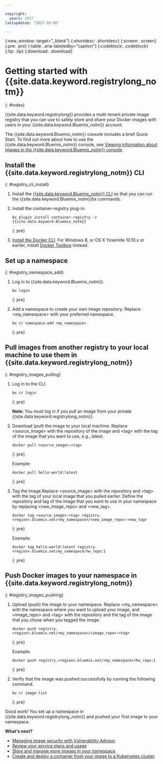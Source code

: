 ```yaml
---

copyright:
  years: 2017
lastupdated: "2017-10-06"

---
```


{:new_window: target="_blank"}
{:shortdesc: .shortdesc}
{:screen: .screen}
{:pre: .pre}
{:table: .aria-labeledby="caption"}
{:codeblock: .codeblock}
{:tip: .tip} 
{:download: .download}


# Getting started with {{site.data.keyword.registrylong_notm}}
{: #index}

{{site.data.keyword.registrylong}} provides a multi-tenant private image registry that you can use to safely store and share your Docker images with users in your {{site.data.keyword.Bluemix_notm}} account.

The {{site.data.keyword.Bluemix_notm}} console includes a brief Quick Start. To find out more about how to use the {{site.data.keyword.Bluemix_notm}} console, see [Viewing information about images in the {{site.data.keyword.Bluemix_notm}} console](registry_ui.html).


## Install the {{site.data.keyword.registrylong_notm}} CLI
{: #registry_cli_install}

1.  Install the [{{site.data.keyword.Bluemix_notm}} CLI](http://clis.ng.bluemix.net/ui/home.html) so that you can run the {{site.data.keyword.Bluemix_notm}}bx commands.
2.  Install the container-registry plug-in:

    ```
    bx plugin install container-registry -r {{site.data.keyword.Bluemix_notm}}
    ```
    {: pre}

3.  [Install the Docker CLI](https://www.docker.com/community-edition#/download). For Windows 8, or OS X Yosemite 10.10.x or earlier, install [Docker Toolbox](https://www.docker.com/products/docker-toolbox) instead.

## Set up a namespace
{: #registry_namespace_add}

1.  Log in to {{site.data.keyword.Bluemix_notm}}.

    ```
    bx login
    ```
    {: pre}

2.  Add a namespace to create your own image repository. Replace &lt;my_namespace&gt; with your preferred namespace.

    ```
    bx cr namespace-add <my_namespace>
    ```
    {: pre}


## Pull images from another registry to your local machine to use them in {{site.data.keyword.registrylong_notm}}
{: #registry_images_pulling}

1.  Log in to the CLI:

    ```
    bx cr login
    ```
    {: pre}

    **Note:** You must log in if you pull an image from your private {{site.data.keyword.registrylong_notm}}.

2.  Download (*pull*) the image to your local machine. Replace &lt;source_image&gt; with the repository of the image and &lt;tag&gt; with the tag of the image that you want to use, e.g., latest.

    ```
    docker pull <source_image>:<tag>
    ```
    {: pre}

    Example:

    ```
    docker pull hello-world:latest
    ```
    {: pre}

3.  Tag the image.Replace &lt;source_image&gt; with the repository and &lt;tag&gt; with the tag of your local image that you pulled earlier. Define the repository and tag of the image that you want to use in your namespace by replacing &lt;new_image_repo&gt; and &lt;new_tag&gt;.

    ```
    docker tag <source_image>:<tag> registry.<region>.bluemix.net/<my_namespace>/<new_image_repo>:<new_tag>
    ```
    {: pre}

    Example:

    ```
    docker tag hello-world:latest registry.<region>.bluemix.net/my_namespace/hw_repo:1
    ```
    {: pre}


## Push Docker images to your namespace in {{site.data.keyword.registrylong_notm}}
{: #registry_images_pushing}

1.  Upload (push) the image to your namespace. Replace &lt;my_namespace&gt; with the namespace where you want to upload your image, and &lt;image_repo&gt; and &lt;tag&gt; with the repository and the tag of the image that you chose when you tagged the image.

    ```
    docker push registry.<region>.bluemix.net/<my_namespace>/<image_repo>:<tag>
    ```
    {: pre}

    Example:

    ```
    docker push registry.<region>.bluemix.net/<my_namespace>/hw_repo:1
    ```
    {: pre}

2.  Verify that the image was pushed successfully by running the following command.

    ```
    bx cr image-list
    ```
    {: pre}


Good work! You set up a namespace in {{site.data.keyword.registrylong_notm}} and pushed your first image to your namespace.

**What's next?**

-   [Managing image security with Vulnerability Advisor](../va/va_index.html).
-   [Review your service plans and usage](registry_overview.html#registry_plans)
-   [Store and manage more images in your namespace](registry_images_.html).
-   [Create and deploy a container from your image to a Kubernetes cluster](../../containers/cs_cluster.html).

